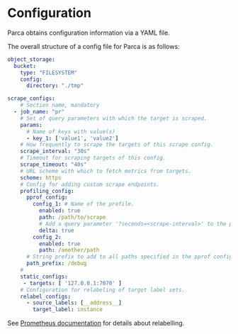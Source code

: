 # Configuration

Parca obtains configuration information via a YAML file.

The overall structure of a config file for Parca is as follows:

```yaml
object_storage:
  bucket:
    type: "FILESYSTEM"
    config:
      directory: "./tmp"

scrape_configs:
    # Section name, mandatory
  - job_name: "pr"
    # Set of query parameters with which the target is scraped.
    params: 
      # Name of keys with value(s)
      - key_1: ['value1', 'value2']
    # How frequently to scrape the targets of this scrape config.
    scrape_interval: "30s"
    # Timeout for scraping targets of this config.
    scrape_timeout: "40s"
    # URL scheme with which to fetch metrics from targets.
    scheme: https
    # Config for adding custom scrape endpoints.
    profiling_config:
      pprof_config:
        config_1: # Name of the profile.
          enabled: true
          path: /path/to/scrape
          # Add a query parameter '?seconds=<scrape-interval>' to the profile.
          delta: true
        config_2:
          enabled: true
          path: /another/path
      # String prefix to add to all paths specified in the pprof config.
      path_prefix: /debug
    # 
    static_configs:
     - targets: [ '127.0.0.1:7070' ]
    # Configuration for relabeling of target label sets.
    relabel_configs:
      - source_labels: [__address__]
        target_label: instance
```

See [Prometheus documentation](https://prometheus.io/docs/prometheus/latest/configuration/configuration/#relabel_config) for details about relabelling.

